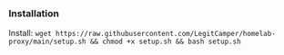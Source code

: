 ### Installation

Install: `wget https://raw.githubusercontent.com/LegitCamper/homelab-proxy/main/setup.sh && chmod +x setup.sh && bash setup.sh`
